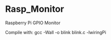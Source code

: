 Rasp_Monitor
============

Raspberry Pi GPIO Monitor

Compile with:
gcc -Wall -o blink blink.c -lwiringPi
